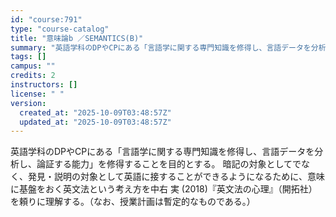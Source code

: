```yaml
---
id: "course:791"
type: "course-catalog"
title: "意味論b ／SEMANTICS(B)"
summary: "英語学科のDPやCPにある「言語学に関する専門知識を修得し、言語データを分析し、論証する能力」を修得することを目的とする。 暗記の対象としてでなく、発見・説明の対象として英語に接することができるようになるために、意味に基盤をおく英文法という…"
tags: []
campus: ""
credits: 2
instructors: []
license: " "
version:
  created_at: "2025-10-09T03:48:57Z"
  updated_at: "2025-10-09T03:48:57Z"
---
```


英語学科のDPやCPにある「言語学に関する専門知識を修得し、言語データを分析し、論証する能力」を修得することを目的とする。 暗記の対象としてでなく、発見・説明の対象として英語に接することができるようになるために、意味に基盤をおく英文法という考え方を中右 実 (2018)『英文法の心理』（開拓社）を頼りに理解する。（なお、授業計画は暫定的なものである。）
